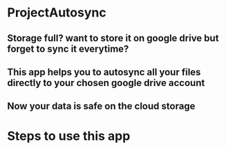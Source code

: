 # ProjectAutosync

## Storage full? want to store it on google drive but forget to sync it everytime?
## This app helps you to autosync all your files directly to your chosen google drive account
## Now your data is safe on the cloud storage

# Steps to use this app

